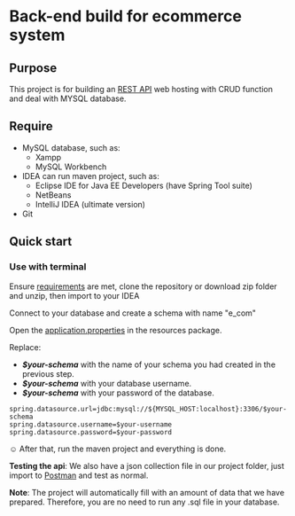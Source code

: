 # Back-end build for ecommerce system

## Purpose
This project is for building an [REST API](https://200lab.io/blog/rest-api-la-gi-cach-thiet-ke-rest-api/) web hosting with CRUD function and deal with MYSQL database.

## Require
- MySQL database, such as:
  - Xampp
  - MySQL Workbench
- IDEA can run maven project, such as: 
  - Eclipse IDE for Java EE Developers (have Spring Tool suite)
  - NetBeans
  - IntelliJ IDEA (ultimate version)
- Git

## Quick start
### Use with terminal
Ensure [requirements](##Require) are met, clone the repository or download zip folder and unzip, then import to your IDEA

Connect to your database and create a schema with name "e_com"

Open the  [application.properties](./src/main/resources/application.properties) in the resources package.

Replace:
- **_$your-schema_** with the name of your schema you had created in the previous step.
- **_$your-schema_** with your database username.
- **_$your-schema_** with your password of the database.

````
spring.datasource.url=jdbc:mysql://${MYSQL_HOST:localhost}:3306/$your-schema
spring.datasource.username=$your-username
spring.datasource.password=$your-password
````

:relaxed: After that, run the maven project and everything is done. 

**Testing the api**: We also have a json collection file in our project folder, just import to [Postman](https://www.postman.com/downloads/) and test as normal. 

**Note**: The project will automatically fill with an amount of data that we have prepared. Therefore, you are no need to run any .sql file in your database.

